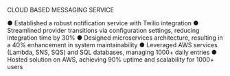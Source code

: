 CLOUD BASED MESSAGING SERVICE

●	Established a robust notification service with Twilio integration
●	Streamlined provider transitions via configuration settings, reducing integration time by 30%
●	Designed microservices architecture, resulting in a 40% enhancement in system maintainability
●	Leveraged AWS services (Lambda, SNS, SQS) and SQL databases, managing 1000+ daily entries
●	Hosted solution on AWS, achieving 90% uptime and scalability for 1000+ users
